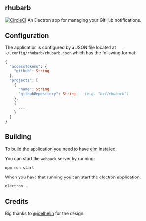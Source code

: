 rhubarb
-------

[![CircleCI](https://circleci.com/gh/bzf/rhubarb.svg?style=svg)](https://circleci.com/gh/bzf/rhubarb)
An Electron app for managing your GitHub notifications.

## Configuration
The application is configured by a JSON file located at
`~/.config/rhubarb/rhubarb.json` which has the following format:

```elm
{
  "accessTokens": {
    "github": String
  },
  "projects": [
    {
      "name": String
      "githubRepository": String -- (e.g. "bzf/rhubarb")
    },
    {
      ...
    }
  ]
}
```


## Building
To build the application you need to have [elm](http://elm-lang.org/) installed.

You can start the `webpack` server by running:
```sh
npm run start
```

When you have that running you can start the electron application:
```sh
electron .
```

## Credits
Big thanks to [@joelhelin](https://twitter.com/@joelhelin) for the design.

